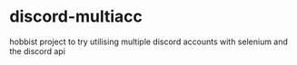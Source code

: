 # discord-multiacc
hobbist project to try utilising multiple discord accounts with selenium and the discord api 

